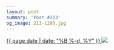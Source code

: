 ```yaml
---
layout: post
summary: 'Post #213'
og_image: 213-1280.jpg
---
```


<p>
 <time>
  <a href="/213">
   {{ page.date | date: "%B %-d, %Y" }}
  </a>
 </time>
 <a href="/213">
  <img data-taken="11/19/2013" sizes="(min-width: 700px) 50vw, calc(100vw - 2rem)" src="{{ site.assets_url }}/213-640.jpg" srcset="{{ site.assets_url }}/213-1280.jpg 1280w, {{ site.assets_url }}/213-960.jpg 960w, {{ site.assets_url }}/213-640.jpg 640w, {{ site.assets_url }}/213-320.jpg 320w"/>
 </a>
</p>
